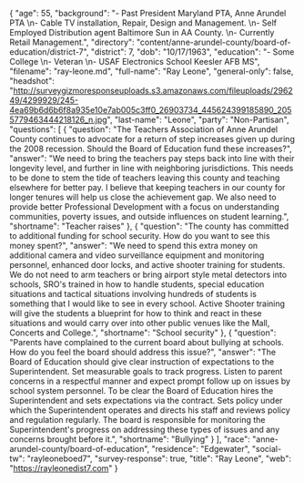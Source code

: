 {
  "age": 55,
  "background": "- Past President Maryland PTA, Anne Arundel PTA  \n- Cable TV installation, Repair, Design and Management.  \n- Self Employed Distribution agent Baltimore Sun in AA County.  \n- Currently Retail Management.",
  "directory": "content/anne-arundel-county/board-of-education/district-7",
  "district": 7,
  "dob": "10/17/1963",
  "education": "- Some College \n- Veteran  \n- USAF Electronics School Keesler AFB MS",
  "filename": "ray-leone.md",
  "full-name": "Ray Leone",
  "general-only": false,
  "headshot": "http://surveygizmoresponseuploads.s3.amazonaws.com/fileuploads/296249/4299929/245-4ea69b6d6b6f8a935e10e7ab005c3ff0_26903734_445624399185890_2055779463444218126_n.jpg",
  "last-name": "Leone",
  "party": "Non-Partisan",
  "questions": [
    {
      "question": "The Teachers Association of Anne Arundel County continues to advocate for a return of step increases given up during the 2008 recession. Should the Board of Education fund these increases?",
      "answer": "We need to bring the teachers pay steps back into line with their longevity level, and further in line with neighboring jurisdictions. This needs to be done to stem the tide of teachers leaving this county and teaching elsewhere for better pay.  I believe that keeping teachers in our county for longer tenures will help us close the achievement gap.  We also need to provide better Professional Development with a focus on understanding communities, poverty issues, and outside influences on student learning.",
      "shortname": "Teacher raises"
    },
    {
      "question": "The county has committed to additional funding for school security. How do you want to see this money spent?",
      "answer": "We need to spend this extra money on additional camera and video surveillance equipment and monitoring personnel, enhanced door locks, and active shooter training for students. We do not need to arm teachers or bring airport style metal detectors into schools, SRO's trained in how to handle students, special education situations and tactical situations involving hundreds of students is something that I would like to see in every school. Active Shooter training will give the students a blueprint for how to think and react in these situations and would carry over into other public venues like the Mall, Concerts and College.",
      "shortname": "School security"
    },
    {
      "question": "Parents have complained to the current board about bullying at schools. How do you feel the board should address this issue?",
      "answer": "The Board of Education should give clear instruction of expectations to the Superintendent. Set measurable goals to track progress. Listen to parent concerns in a respectful manner and expect prompt follow up on issues by school system personnel. To be clear the Board of Education hires the Superintendent and sets expectations via the contract. Sets policy under which the Superintendent operates and directs his staff and reviews policy and regulation regularly. The board is responsible for monitoring the Superintendent's progress on addressing these types of issues and any concerns brought before it.",
      "shortname": "Bullying"
    }
  ],
  "race": "anne-arundel-county/board-of-education",
  "residence": "Edgewater",
  "social-tw": "rayleoneboed7",
  "survey-response": true,
  "title": "Ray Leone",
  "web": "https://rayleonedist7.com"
}
